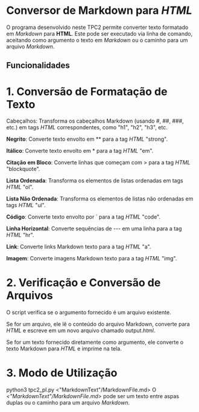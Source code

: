 # Conversor de Markdown para *HTML*
O programa desenvolvido neste TPC2 permite converter texto formatado em *Markdown* para **HTML**. 
Este pode ser executado via linha de comando, aceitando como argumento o texto em *Markdown* ou o caminho para um arquivo *Markdown*.

## Funcionalidades
# 1. Conversão de Formatação de Texto
Cabeçalhos: Transforma os cabeçalhos Markdown (usando #, ##, ###, etc.) em tags *HTML* correspondentes, como "h1", "h2", "h3", etc.

**Negrito**: Converte texto envolto em ** para a tag *HTML* "strong".

**Itálico**: Converte texto envolto em * para a tag *HTML* "em".

**Citação em Bloco**: Converte linhas que começam com > para a tag *HTML* "blockquote".

**Lista Ordenada**: Transforma os elementos de listas ordenadas em tags *HTML* "ol".

**Lista Não Ordenada**: Transforma os elementos de listas não ordenadas em tags *HTML* "ul".

**Código**: Converte texto envolto por ` para a tag *HTML* "code".

**Linha Horizontal**: Converte sequências de --- em uma linha para a tag *HTML* "hr".

**Link**: Converte links Markdown texto para a tag *HTML* "a".

**Imagem**: Converte imagens Markdown texto para a tag *HTML* "img".

# 2. Verificação e Conversão de Arquivos
O script verifica se o argumento fornecido é um arquivo existente.

Se for um arquivo, ele lê o conteúdo do arquivo Markdown, converte para *HTML* e escreve em um novo arquivo chamado output.*html*.

Se for um texto fornecido diretamente como argumento, ele converte o texto Markdown para *HTML* e imprime na tela.

# 3. Modo de Utilização
python3 tpc2_pl.py <"MarkdownText"/MarkdownFile.md>
O *<"MarkdownText"/MarkdownFile.md>* pode ser um texto entre aspas duplas ou o caminho para um arquivo *Markdown*.